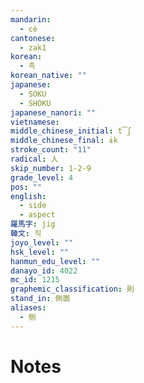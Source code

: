 ```yaml
---
mandarin:
  - cè
cantonese:
  - zak1
korean:
  - 측
korean_native: ""
japanese:
  - SOKU
  - SHOKU
japanese_nanori: ""
vietnamese:
middle_chinese_initial: t͡ʃ
middle_chinese_final: ɨk
stroke_count: "11"
radical: 人
skip_number: 1-2-9
grade_level: 4
pos: ""
english:
  - side
  - aspect
羅馬字: jig
韓文: 직
joyo_level: ""
hsk_level: ""
hanmun_edu_level: ""
danayo_id: 4022
mc_id: 1215
graphemic_classification: 則
stand_in: 側面
aliases:
  - 侧
---
```


# Notes
